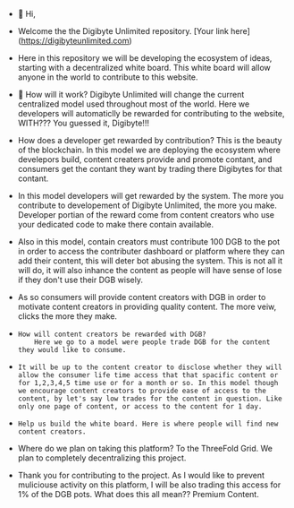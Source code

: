 - 👋 Hi, 
-   Welcome the the Digibyte Unlimited repository. [Your link here] (https://digibyteunlimited.com)

-   Here in this repository we will be developing the ecosystem of ideas, starting with a decentralized white board. This white board will allow anyone in the world to contribute to this website.

- 🌱 How will it work?
        Digibyte Unlimited will change the current centralized model used throughout most of the world. Here we developers will automaticlly be rewarded for contributing to the website, WITH??? You guessed it, Digibyte!!!
        
-    How does a developer get rewarded by contribution? This is the beauty of the blockchain. In this model we are deploying the ecosystem where develepors build, content creaters provide and promote contant, and consumers get the contant they want by trading there Digibytes for that contant. 

-    In this model developers will get rewarded by the system. The more you contribute to developement of Digibyte Unlimited, the more you make. Developer portian of the reward come from content creators who use your dedicated code to make there contain available. 

-    Also in this model, contain creators must contribute 100 DGB to the pot in order to access the contributer dashboard or platform where they can add their content, this will deter bot abusing the system. This is not all it will do, it will also inhance the content as people will have sense of lose if they don't use their DGB wisely.

-    As so consumers will provide content creators with DGB in order to motivate content creators in providing quality content. The more veiw, clicks the more they make.

-     How will content creators be rewarded with DGB?
          Here we go to a model were people trade DGB for the content they would like to consume.
          
-     It will be up to the content creator to disclose whether they will allow the consumer life time access that that spacific content or for 1,2,3,4,5 time use or for a month or so. In this model though we encourage content creators to provide ease of access to the content, by let's say low trades for the content in question. Like only one page of content, or access to the content for 1 day. 

-     Help us build the white board. Here is where people will find new content creators. 

- Where do we plan on taking this platform?
               To the ThreeFold Grid. We plan to completely decentralizing this project. 
               
- Thank you for contributing to the project. As I would like to prevent muliciouse activity on this platform, I will be also trading this access for 1% of the DGB pots. What does this all mean??
                Premium Content.
   
<!---
dgbU/dgbU is a ✨ special ✨ repository because its `README.md` (this file) appears on your GitHub profile.
You can click the Preview link to take a look at your changes.
--->
